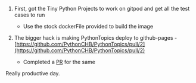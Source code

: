 <!-- title: Productive Hacking -->

1. First, got the Tiny Python Projects to work on gitpod and get all the test cases to run 
	- Use the stock dockerFile provided to build the image 

2. The bigger hack is making PythonTopics deploy to github-pages - [https://github.com/PythonCHB/PythonTopics/pull/2](https://github.com/PythonCHB/PythonTopics/pull/2)
	- Completed a [PR](https://github.com/PythonCHB/PythonTopics/pull/3) for the same 

Really productive day. 


